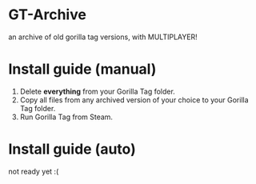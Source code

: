 # GT-Archive
an archive of old gorilla tag versions, with MULTIPLAYER!

# Install guide (manual)
1. Delete **everything** from your Gorilla Tag folder.
2. Copy all files from any archived version of your choice to your Gorilla Tag folder.
3. Run Gorilla Tag from Steam.

# Install guide (auto) 
not ready yet :(
